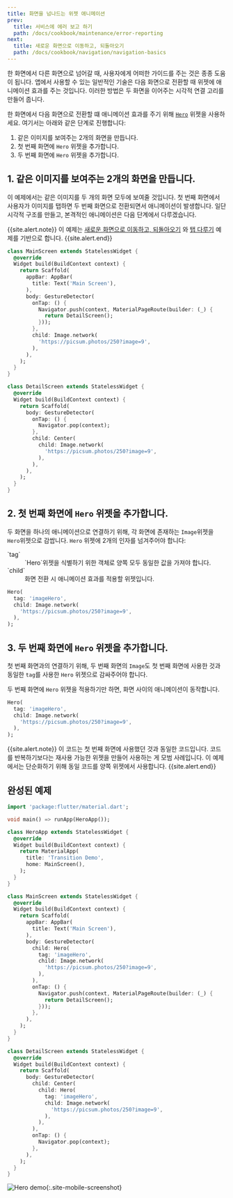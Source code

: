 ```yaml
---
title: 화면을 넘나드는 위젯 애니메이션
prev:
  title: 서비스에 에러 보고 하기
  path: /docs/cookbook/maintenance/error-reporting
next:
  title: 새로운 화면으로 이동하고, 되돌아오기
  path: /docs/cookbook/navigation/navigation-basics
---
```


한 화면에서 다른 화면으로 넘어갈 때, 사용자에게 어떠한 가이드를 주는 것은 종종 도움이 됩니다.
앱에서 사용할 수 있는 일반적인 기술은 다음 화면으로 전환할 때 위젯에 애니메이션 효과를 주는 것입니다.
이러한 방법은 두 화면을 이어주는 시각적 연결 고리를 만들어 줍니다.

한 화면에서 다음 화면으로 전환할 떄 애니메이션 효과를 주기 위해 
[`Hero`]({{site.api}}/flutter/widgets/Hero-class.html) 위젯을 사용하세요.
여기서는 아래와 같은 단계로 진행합니다:

  1. 같은 이미지를 보여주는 2개의 화면을 만듭니다.
  2. 첫 번째 화면에 `Hero` 위젯을 추가합니다.
  3. 두 번째 화면에 `Hero` 위젯을 추가합니다.

## 1. 같은 이미지를 보여주는 2개의 화면을 만듭니다.

이 예제에서는 같은 이미지를 두 개의 화면 모두에 보여줄 것입니다. 
첫 번째 화면에서 사용자가 이미지를 탭하면 두 번째 화면으로 전환되면서 애니메이션이 발생합니다.
일단 시각적 구조를 만들고, 본격적인 
애니메이션은 다음 단계에서 다루겠습니다.

{{site.alert.note}}
  이 예제는 
  [새로운 화면으로 이동하고, 되돌아오기](/docs/cookbook/navigation/navigation-basics)
  와 [탭 다루기](/docs/cookbook/gestures/handling-taps) 예제를 기반으로 합니다.
{{site.alert.end}}


```dart
class MainScreen extends StatelessWidget {
  @override
  Widget build(BuildContext context) {
    return Scaffold(
      appBar: AppBar(
        title: Text('Main Screen'),
      ),
      body: GestureDetector(
        onTap: () {
          Navigator.push(context, MaterialPageRoute(builder: (_) {
            return DetailScreen();
          }));
        },
        child: Image.network(
          'https://picsum.photos/250?image=9',
        ),
      ),
    );
  }
}

class DetailScreen extends StatelessWidget {
  @override
  Widget build(BuildContext context) {
    return Scaffold(
      body: GestureDetector(
        onTap: () {
          Navigator.pop(context);
        },
        child: Center(
          child: Image.network(
            'https://picsum.photos/250?image=9',
          ),
        ),
      ),
    );
  }
}
```

## 2. 첫 번째 화면에 `Hero` 위젯을 추가합니다.

두 화면을 하나의 애니메이션으로 연결하기 위해,
각 화면에 존재하는 `Image`위젯을 `Hero`위젯으로 감쌉니다. 
`Hero` 위젯에 2개의 인자를 넘겨주어야 합니다:

<dl>
  <dt>`tag`</dt>
  <dd>`Hero`위젯을 식별하기 위한 객체로 
      양쪽 모두 동일한 값을 가져야 합니다.</dd>
  <dt>`child`</dt>
  <dd>화면 전환 시 애니메이션 효과를 적용할 위젯입니다.</dd>
</dl>

<!-- skip -->
```dart
Hero(
  tag: 'imageHero',
  child: Image.network(
    'https://picsum.photos/250?image=9',
  ),
);
```

## 3. 두 번째 화면에 `Hero` 위젯을 추가합니다.

첫 번째 화면과의 연결하기 위해, 
두 번째 화면의 `Image`도 첫 번째 화면에 사용한 것과 동일한 `tag`를 사용한 
`Hero` 위젯으로 감싸주어야 합니다. 

두 번째 화면에 `Hero` 위젯을 적용하기만 하면, 
화면 사이의 애니메이션이 동작합니다.

<!-- skip -->
```dart
Hero(
  tag: 'imageHero',
  child: Image.network(
    'https://picsum.photos/250?image=9',
  ),
);
```

{{site.alert.note}}
  이 코드는 첫 번째 화면에 사용했던 것과 동일한 코드입니다.
  코드를 반복하기보다는 재사용 가능한 위젯을 만들어 사용하는 게 모범 사례입니다.
  이 예제에서는 단순화하기 위해 동일 코드를 양쪽 위젯에서 사용합니다.
{{site.alert.end}}
  
## 완성된 예제

```dart
import 'package:flutter/material.dart';

void main() => runApp(HeroApp());

class HeroApp extends StatelessWidget {
  @override
  Widget build(BuildContext context) {
    return MaterialApp(
      title: 'Transition Demo',
      home: MainScreen(),
    );
  }
}

class MainScreen extends StatelessWidget {
  @override
  Widget build(BuildContext context) {
    return Scaffold(
      appBar: AppBar(
        title: Text('Main Screen'),
      ),
      body: GestureDetector(
        child: Hero(
          tag: 'imageHero',
          child: Image.network(
            'https://picsum.photos/250?image=9',
          ),
        ),
        onTap: () {
          Navigator.push(context, MaterialPageRoute(builder: (_) {
            return DetailScreen();
          }));
        },
      ),
    );
  }
}

class DetailScreen extends StatelessWidget {
  @override
  Widget build(BuildContext context) {
    return Scaffold(
      body: GestureDetector(
        child: Center(
          child: Hero(
            tag: 'imageHero',
            child: Image.network(
              'https://picsum.photos/250?image=9',
            ),
          ),
        ),
        onTap: () {
          Navigator.pop(context);
        },
      ),
    );
  }
}
```

![Hero demo](/images/cookbook/hero.gif){:.site-mobile-screenshot}
